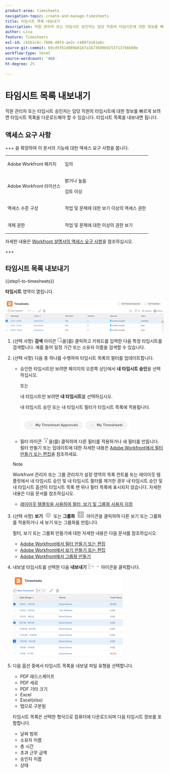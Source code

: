 ```yaml
---
product-area: timesheets
navigation-topic: create-and-manage-timesheets
title: 타임시트 목록 내보내기
description: 직원 관리자 또는 타임시트 승인자는 담당 직원의 타임시트에 대한 정보를 빠르게 보려면 타임시트 목록을 다운로드해야 할 수 있습니다. 타임시트 목록을 내보내면 됩니다.
author: Lisa
feature: Timesheets
exl-id: cb5b1c6c-7800-48f4-ae2c-c4007a161a6c
source-git-commit: 69cd5fb1d089b81b7a1673609b92537137b6b68e
workflow-type: tm+mt
source-wordcount: '466'
ht-degree: 2%

---
```


# 타임시트 목록 내보내기

<!--Audited: 8/2024-->

직원 관리자 또는 타임시트 승인자는 담당 직원의 타임시트에 대한 정보를 빠르게 보려면 타임시트 목록을 다운로드해야 할 수 있습니다. 타임시트 목록을 내보내면 됩니다.

## 액세스 요구 사항

+++ 을 확장하여 이 문서의 기능에 대한 액세스 요구 사항을 봅니다.

<table style="table-layout:auto"> 
 <col> 
 <col> 
 <tbody> 
  <tr> 
   <td>Adobe Workfront 패키지</td> 
   <td> <p>임의</p> </td> 
  </tr> 
  <tr> 
   <td>Adobe Workfront 라이선스</td> 
   <td> <p>밝거나 높음 </p>
   <p>검토 이상</p> </td> 
  </tr> 
  <tr> 
   <td>액세스 수준 구성</td> 
   <td> <p>작업 및 문제에 대한 보기 이상의 액세스 권한</p> </td> 
  </tr> 
  <tr> 
   <td>개체 권한</td> 
   <td> <p>작업 및 문제에 대한 이상의 권한 보기</p> </td> 
  </tr> 
 </tbody> 
</table>

자세한 내용은 [Workfront 설명서의 액세스 요구 사항](/help/quicksilver/administration-and-setup/add-users/access-levels-and-object-permissions/access-level-requirements-in-documentation.md)을 참조하십시오.

+++

<!--Old permissions:

<table style="table-layout:auto"> 
 <col> 
 <col> 
 <tbody> 
  <tr> 
   <td role="rowheader">Adobe Workfront plan*</td> 
   <td> <p>Any</p> </td> 
  </tr> 
  <tr> 
   <td role="rowheader">Adobe Workfront license*</td> 
   <td> <p>Review or higher</p> </td> 
  </tr> 
  <tr> 
   <td role="rowheader">Access level configurations*</td> 
   <td> <p>View access or higher to Tasks and Issues</p> <p>If you still don't have access, ask your Workfront administrator if they set additional restrictions in your access level. For information on how a Workfront administrator can modify your access level, see <a href="../../administration-and-setup/add-users/configure-and-grant-access/create-modify-access-levels.md" class="MCXref xref">Create or modify custom access levels</a>.</p> </td> 
  </tr> 
  <tr> 
   <td role="rowheader">Object permissions</td> 
   <td> <p>View or higher permissions on the timesheets</p> <p>For information on requesting additional access, see <a href="../../workfront-basics/grant-and-request-access-to-objects/request-access.md" class="MCXref xref">Request access to objects </a>.</p> </td> 
  </tr> 
 </tbody> 
</table>

*To find out what plan or license type you have, contact your Workfront administrator.-->

## 타임시트 목록 내보내기

{{step1-to-timesheets}}

**타임시트** 영역이 열립니다.


![](assets/timesheet-list-one-timesheet-selected-nwe-350x70.png)

1. (선택 사항) **검색** 아이콘 ![](assets/search-icon.png)을(를) 클릭하고 키워드를 입력한 다음 특정 타임시트를 검색합니다. 예를 들어 일정 기간 또는 소유자 이름을 검색할 수 있습니다.

1. (선택 사항) 다음 중 하나를 수행하여 타임시트 목록의 필터를 업데이트합니다.

   * 승인한 타임시트만 보려면 페이지의 오른쪽 상단에서 **내 타임시트 승인**&#x200B;을 선택하십시오.

     또는

     내 타임시트만 보려면 **내 타임시트**&#x200B;를 선택하십시오.

     내 타임시트 승인 또는 내 타임시트 필터가 타임시트 목록에 적용됩니다.

     ![](assets/my-timesheet-approvals-my-timesheets-pills-on-timesheets-list-nwe-350x58.png)

   * 필터 아이콘 ![](assets/filter-nwepng.png)을(를) 클릭하여 다른 필터를 적용하거나 새 필터를 만듭니다. 필터 만들기 또는 업데이트에 대한 자세한 내용은 [Adobe Workfront에서 필터 만들기 또는 편집](../../reports-and-dashboards/reports/reporting-elements/create-filters.md)을 참조하세요.

   >[!NOTE]
   >
   >Workfront 관리자 또는 그룹 관리자가 설정 영역의 목록 컨트롤 또는 레이아웃 템플릿에서 내 타임시트 승인 및 내 타임시트 필터를 제거한 경우 내 타임시트 승인 및 내 타임시트 옵션이 타임시트 목록 맨 위나 필터 목록에 표시되지 않습니다. 자세한 내용은 다음 문서를 참조하십시오.
   >
   >   
   >   
   >   * [레이아웃 템플릿을 사용하여 필터, 보기 및 그룹화 사용자 지정](../../administration-and-setup/customize-workfront/use-layout-templates/customize-fvg-list-controls-layout-template.md)
   >   
   >

1. (선택 사항) **보기** ![](assets/view-icon.png) 또는 **그룹화** ![](assets/grouping.png) 아이콘을 클릭하여 다른 보기 또는 그룹화를 적용하거나 새 보기 또는 그룹화를 만듭니다.

   필터, 보기 또는 그룹화 만들기에 대한 자세한 내용은 다음 문서를 참조하십시오.

   * [Adobe Workfront에서 필터 만들기 또는 편집](../../reports-and-dashboards/reports/reporting-elements/create-filters.md)
   * [Adobe Workfront에서 보기 만들기 또는 편집](../../reports-and-dashboards/reports/reporting-elements/create-edit-views.md)
   * [Adobe Workfront에서 그룹화 만들기](../../reports-and-dashboards/reports/reporting-elements/create-groupings.md)

1. 내보낼 타임시트를 선택한 다음 **내보내기** ![](assets/export-38x15.png) 아이콘을 클릭합니다.

   ![](assets/all-timesheets-list-with-export-button-nwe-350x262.png)

1. 다음 옵션 중에서 타임시트 목록을 내보낼 파일 유형을 선택합니다.

   * PDF 래드스케이프
   * PDF 세로
   * PDF 기타 크기
   * Excel
   * Excel(xlsx)
   * 탭으로 구분됨

   타임시트 목록은 선택한 형식으로 컴퓨터에 다운로드되며 다음 타임시트 정보를 포함합니다.

   * 날짜 범위
   * 소유자 이름
   * 총 시간
   * 초과 근무 금액
   * 승인자 이름
   * 상태
